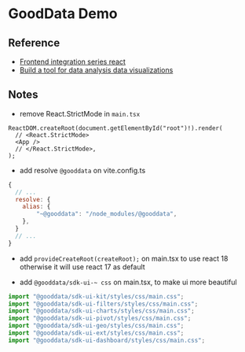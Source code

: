 # GoodData Demo

## Reference

- [Frontend integration series react](https://medium.com/gooddata-developers/frontend-integration-series-react-89b943086326)
- [Build a tool for data analysis data visualizations](https://medium.com/gooddata-developers/build-a-tool-for-data-analysis-data-visualizations-2d0e5c08d308)

## Notes

- remove React.StrictMode in `main.tsx`

```tsx
ReactDOM.createRoot(document.getElementById("root")!).render(
  // <React.StrictMode>
  <App />
  // </React.StrictMode>,
);
```

- add resolve `@gooddata` on vite.config.ts

```js
{
  // ...
  resolve: {
    alias: {
        "~@gooddata": "/node_modules/@gooddata",
    },
  }
  // ...
}

```

- add `provideCreateRoot(createRoot);` on main.tsx to use react 18 otherwise it will use react 17 as default

- add `@gooddata/sdk-ui-~ css` on main.tsx, to make ui more beautiful

```js
import "@gooddata/sdk-ui-kit/styles/css/main.css";
import "@gooddata/sdk-ui-filters/styles/css/main.css";
import "@gooddata/sdk-ui-charts/styles/css/main.css";
import "@gooddata/sdk-ui-pivot/styles/css/main.css";
import "@gooddata/sdk-ui-geo/styles/css/main.css";
import "@gooddata/sdk-ui-ext/styles/css/main.css";
import "@gooddata/sdk-ui-dashboard/styles/css/main.css";
```
